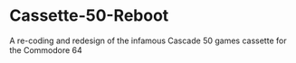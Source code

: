# Cassette-50-Reboot
A re-coding and redesign of the infamous Cascade 50 games cassette for the Commodore 64
